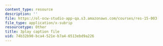 ```yaml
---
content_type: resource
description: ''
file: https://ol-ocw-studio-app-qa.s3.amazonaws.com/courses/res-15-003-shaping-the-future-of-work-15-662x-spring-2016/74b32b90bca4521eb7a46513ebd9a226_OmiGPen5vSo.vtt
file_type: application/x-subrip
resourcetype: Other
title: 3play caption file
uid: 74b32b90-bca4-521e-b7a4-6513ebd9a226
---
```

